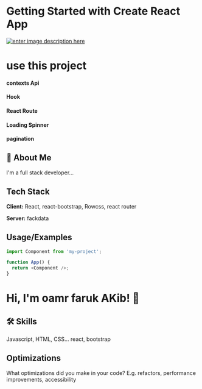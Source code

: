 # Getting Started with Create React App

[![enter image description here](https://i.ibb.co/mT4cJZQ/screencapture-pizza-guy-47753-web-app-home-2021-12-10-01-10-28-1.png)](https://pizza-guy-47753.web.app/home)



# use this project

#### contexts Api 

#### Hook 
#### React Route 

#### Loading Spinner  

#### pagination 

## 🚀 About Me

I'm a full stack developer...



## Tech Stack

**Client:** React, react-bootstrap, Rowcss, react router

**Server:** fackdata

## Usage/Examples

```javascript
import Component from 'my-project';

function App() {
  return <Component />;
}
```


# Hi, I'm oamr faruk AKib! 👋

## 🛠 Skills

Javascript, HTML, CSS... react, bootstrap

## Optimizations

What optimizations did you make in your code? E.g. refactors, performance improvements, accessibility
